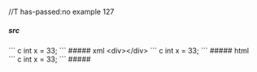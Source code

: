 //T has-passed:no
example 127
##### src
<div></div>
``` c
int x = 33;
```
##### xml
<?xml version="1.0" encoding="UTF-8"?>
<!DOCTYPE document SYSTEM "CommonMark.dtd">
<document xmlns="http://commonmark.org/xml/1.0">
  <html_block>&lt;div&gt;&lt;/div&gt;
``` c
int x = 33;
```
</html_block>
</document>
##### html
<div></div>
``` c
int x = 33;
```
#####
